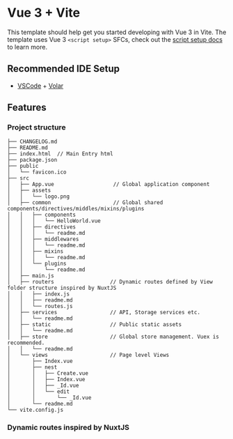 # Vue 3 + Vite

This template should help get you started developing with Vue 3 in Vite. The template uses Vue 3 `<script setup>` SFCs, check out the [script setup docs](https://v3.vuejs.org/api/sfc-script-setup.html#sfc-script-setup) to learn more.

## Recommended IDE Setup

- [VSCode](https://code.visualstudio.com/) + [Volar](https://marketplace.visualstudio.com/items?itemName=johnsoncodehk.volar)

## Features

### Project structure
>  
    ├── CHANGELOG.md
    ├── README.md
    ├── index.html  // Main Entry html
    ├── package.json
    ├── public
    │   └── favicon.ico
    ├── src
    │   ├── App.vue                   // Global application component
    │   ├── assets
    │   │   └── logo.png
    │   ├── common                    // Global shared components/directives/middles/mixins/plugins
    │   │   ├── components
    │   │   │   └── HelloWorld.vue
    │   │   ├── directives
    │   │   │   └── readme.md
    │   │   ├── middlewares
    │   │   │   └── readme.md
    │   │   ├── mixins
    │   │   │   └── readme.md
    │   │   └── plugins
    │   │       └── readme.md
    │   ├── main.js
    │   ├── routers                  // Dynamic routes defined by View folder structure inspired by NuxtJS
    │   │   ├── index.js
    │   │   ├── readme.md
    │   │   └── routes.js
    │   ├── services                 // API, Storage services etc.
    │   │   └── readme.md
    │   ├── static                   // Public static assets
    │   │   └── readme.md
    │   ├── store                    // Global store management. Vuex is recommended.
    │   │   └── readme.md
    │   └── views                    // Page level Views
    │       ├── Index.vue
    │       ├── nest
    │       │   ├── Create.vue
    │       │   ├── Index.vue
    │       │   ├── _Id.vue
    │       │   └── edit
    │       │       └── _Id.vue
    │       └── readme.md
    └── vite.config.js

### Dynamic routes inspired by NuxtJS
